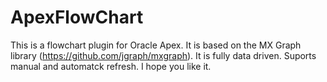 # ApexFlowChart
This is a flowchart plugin for Oracle Apex. It is based on the MX Graph library (https://github.com/jgraph/mxgraph).
It is fully data driven. Suports manual and automatck refresh. I hope you like it.
